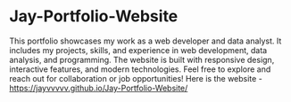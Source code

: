 # Jay-Portfolio-Website
This portfolio showcases my work as a web developer and data analyst. It includes my projects, skills, and experience in web development, data analysis, and programming. The website is built with responsive design, interactive features, and modern technologies. Feel free to explore and reach out for collaboration or job opportunities!
Here is the website - https://jayvvvvv.github.io/Jay-Portfolio-Website/
